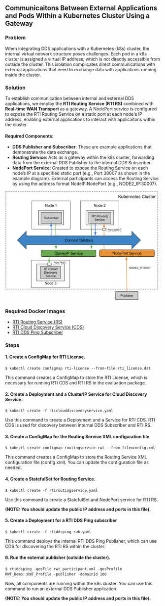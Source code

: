 ## Communicaitons Between External Applications and Pods Within a Kubernetes Cluster Using a Gateway


### Problem

When integrating DDS applications with a Kubernetes (k8s) cluster, the internal virtual network structure poses challenges. Each pod in a k8s cluster is assigned a virtual IP address, which is not directly accessible from outside the cluster. This isolation complicates direct communications with external applications that need to exchange data with applications running inside the cluster.

### Solution

To establish communication between internal and external DDS applications, we employ the **RTI Routing Service (RTI RS)** combined with **Real-time WAN Transport** as a gateway. A NodePort service is configured to expose the RTI Routing Service on a static port at each node's IP address, enabling external applications to interact with applicaitons within the cluster.

#### Required Components:

* **DDS Publisher and Subscriber**: These are example applications that demonstrate the data exchange.
* **Routing Service**: Acts as a gateway within the k8s cluster, forwarding data from the external DDS Publisher to the internal DDS Subscriber.
* **NodePort Service**: Created to expose the Routing Service on each node’s IP at a specified static port (e.g., Port 30007 as shown in the example diagram). External participants can access the Routing Service by using the address format NodeIP:NodePort (e.g., NODE2_IP:30007).

![Exposing DDS Applications with Real-time WAN Transport](routingservice_rwt.png)

### Required Docker Images
- [RTI Routing Service (RS)](../dockerfiles/rti_routingservice)
- [RTI Cloud Discovery Service (CDS)](../dockerfiles/rti_clouddiscoveryservice)
- [RTI DDS Ping Subscriber](../dockerfiles/rti_ddsping_sub)

### Steps

#### 1. Create a ConfigMap for RTI License.
`$ kubectl create configmap rti-license --from-file rti_license.dat`

This command creates a ConfigMap to store the RTI License, which is necessary for running RTI CDS and RTI RS in the evaluation package.

#### 2. Create a Deployment and a ClusterIP Service for Cloud Discovery Service.
`$ kubectl create -f rticlouddiscoveryservice.yaml`

Use this command to create a Deployment and a Service for RTI CDS. RTI CDS is used for discovery between internal DDS Subscriber and RTI RS. 

#### 3. Create a ConfigMap for the Routing Service XML configuration file
`$ kubectl create configmap routingservice-rwt --from-file=config.xml`

This command creates a ConfigMap to store the Routing Service XML configuration file (config.xml). You can update the configuration file as needed. 

#### 4. Create a StatefulSet for Routing Service. 
`$ kubectl create -f rtiroutingservice.yaml`

Use this command to create a StatefulSet and NodePort service for RTI RS. 

**(NOTE: You should update the public IP address and ports in this file).**

#### 5. Create a Deployment for a RTI DDS Ping subscriber
`$ kubectl create -f rtiddsping-sub.yaml`

This command deploys the internal RTI DDS Ping Publisher, which can use CDS for discovering the RTI RS within the cluster.

#### 6. Run the external publisher (outside the cluster). 
`$ rtiddsping -qosFile rwt_participant.xml -qosProfile RWT_Demo::RWT_Profile -publisher -domainId 100`

Now, all components are running within the k8s cluster. You can use this command to run an external DDS Publisher application. 

**(NOTE: You should update the public IP address and ports in this file).**

